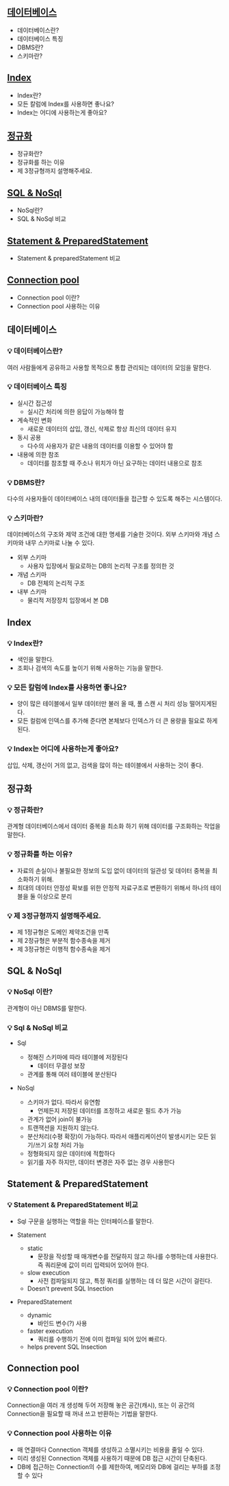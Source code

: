 ## [데이터베이스](#데이터베이스)
- 데이터베이스란?
- 데이터베이스 특징
- DBMS란?
- 스키마란?

## [Index](#Index)
- Index란?
- 모든 칼럼에 Index를 사용하면 좋나요?
- Index는 어디에 사용하는게 좋아요?

## [정규화](#정규화)
- 정규화란?
- 정규화를 하는 이유
- 제 3정규형까지 설명해주세요.

## [SQL & NoSql](#SQL-&-NoSql)
- NoSql란?
- SQL & NoSql 비교

## [Statement & PreparedStatement](#Statement-&-PreparedStatement)
- Statement & preparedStatement 비교

## [Connection pool](#Connection-pool)
- Connection pool 이란?
- Connection pool 사용하는 이유


## 데이터베이스
### 💡 데이터베이스란?
여러 사람들에게 공유하고 사용할 목적으로 통합 관리되는 데이터의 모임을 말한다.

### 💡 데이터베이스 특징
- 실시간 접근성
    - 실시간 처리에 의한 응답이 가능해야 함
- 계속적인 변화
    - 새로운 데이터의 삽입, 갱신, 삭제로 항상 최신의 데이터 유지
- 동시 공용
    - 다수의 사용자가 같은 내용의 데이터를 이용할 수 있어야 함
- 내용에 의한 참조
    - 데이터를 참조할 때 주소나 위치가 아닌 요구하는 데이터 내용으로 참조

### 💡 DBMS란?
다수의 사용자들이 데이터베이스 내의 데이터들을 접근할 수 있도록 해주는 시스템이다.

### 💡 스키마란?
데이터베이스의 구조와 제약 조건에 대한 명세를 기술한 것이다. 외부 스키마와 개념 스키마와 내무 스키마로 나눌 수 있다.
- 외부 스키마
    - 사용자 입장에서 필요로하는 DB의 논리적 구조를 정의한 것
- 개념 스키마
    - DB 전체의 논리적 구조
- 내부 스키마
    - 물리적 저장장치 입장에서 본 DB


## Index
### 💡 Index란?
- 색인을 말한다.
- 조회나 검색의 속도를 높이기 위해 사용하는 기능을 말한다.

### 💡 모든 칼럼에 Index를 사용하면 좋나요?
- 양이 많은 테이블에서 일부 데이터만 불러 올 때, 풀 스캔 시 처리 성능 떨어지게된다.
- 모든 컬럼에 인덱스를 추가해 준다면 본체보다 인덱스가 더 큰 용량을 필요로 하게 된다.

### 💡 Index는 어디에 사용하는게 좋아요?
삽입, 삭제, 갱신이 거의 없고, 검색을 많이 하는 테이블에서 사용하는 것이 좋다.


## 정규화
### 💡 정규화란?
관계형 데이터베이스에서 데이터 중복을 최소화 하기 위해 데이터를 구조화하는 작업을 말한다.

### 💡 정규화를 하는 이유?
- 자료의 손실이나 불필요한 정보의 도입 없이 데이터의 일관성 및 데이터 중복을 최소화하기 위해. 
- 최대의 데이터 안정성 확보를 위한 안정적 자료구조로 변환하기 위해서 하나의 테이블을 둘 이상으로 분리

### 💡 제 3정규형까지 설명해주세요.
- 제 1정규형은 도메인 제약조건을 만족
- 제 2정규형은 부분적 함수종속을 제거
- 제 3정규형은 이행적 함수종속을 제거


## SQL & NoSql
### 💡 NoSql 이란?
관계형이 아닌 DBMS를 말한다.


### 💡 Sql & NoSql 비교
- Sql
    - 정해진 스키마에 따라 테이블에 저장된다
        - 데이터 무결성 보장
    - 관계를 통해 여러 테이블에 분산된다

- NoSql
    - 스키마가 없다. 따라서 유연함
        - 언제든지 저장된 데이터를 조정하고 새로운 필드 추가 가능
    - 관계가 없어 join이 불가능
    - 트랜잭션을 지원하지 않는다.
    - 분산처리(수평 확장)이 가능하다. 따라서 애플리케이션이 발생시키는 모든 읽기/쓰기 요청 처리 가능
    - 정형화되지 않은 데이터에 적합하다
    - 읽기를 자주 하지만, 데이터 변경은 자주 없는 경우 사용한다


## Statement & PreparedStatement
### 💡 Statement & PreparedStatement 비교
- Sql 구문을 실행하는 역할을 하는 인터페이스를 말한다. 

- Statement
    - static
        - 문장을 작성할 때 매개변수를 전달하지 않고 하나를 수행하는데 사용한다. 즉 쿼리문에 값이 미리 입력되어 있어야 한다.
    - slow execution
        - 사전 컴파일되지 않고, 특정 쿼리를 실행하는 데 더 많은 시간이 걸린다.
    - Doesn't prevent SQL Insection
- PreparedStatement
    - dynamic
        - 바인드 변수(?) 사용
    - faster execution
        - 쿼리를 수행하기 전에 이미 컴파일 되어 있어 빠르다.
    - helps prevent SQL Insection 


## Connection pool
### 💡 Connection pool 이란?
Connection을 여러 개 생성해 두어 저장해 놓은 공간(캐시), 또는 이 공간의 Connection을 필요할 때 꺼내 쓰고 반환하는 기법을 말한다.


### 💡 Connection pool 사용하는 이유
- 매 연결마다 Connection 객체를 생성하고 소멸시키는 비용을 줄일 수 있다.
- 미리 생성된 Connection 객체를 사용하기 때문에 DB 접근 시간이 단축된다.
- DB에 접근하는 Connection의 수를 제한하여, 메모리와 DB에 걸리는 부하를 조정할 수 있다
